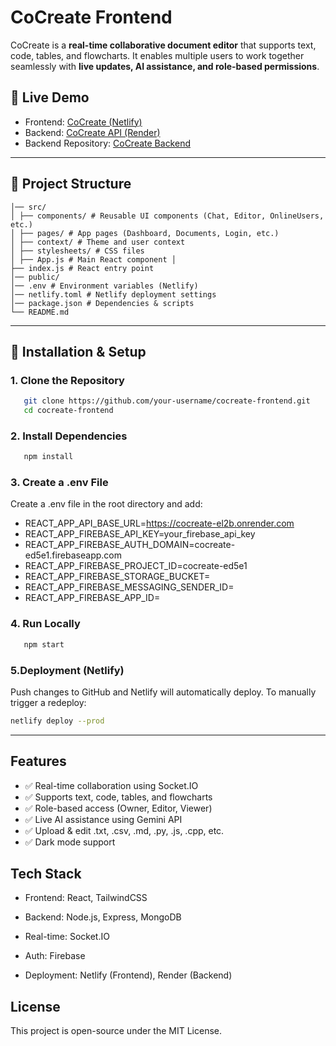 # CoCreate Frontend

CoCreate is a **real-time collaborative document editor** that supports text, code, tables, and flowcharts. It enables multiple users to work together seamlessly with **live updates, AI assistance, and role-based permissions**.

## 🚀 Live Demo  
* Frontend: [CoCreate (Netlify)](https://cocreatecolab.netlify.app)  
* Backend: [CoCreate API (Render)](https://cocreate-el2b.onrender.com)
* Backend Repository: [CoCreate Backend](https://github.com/garimabhayanaa/CoCreate-backend)

---

## 📂 Project Structure
```frontend/ 
│── src/ 
│ ├── components/ # Reusable UI components (Chat, Editor, OnlineUsers, etc.) 
│ ├── pages/ # App pages (Dashboard, Documents, Login, etc.) 
│ ├── context/ # Theme and user context 
│ ├── stylesheets/ # CSS files 
│ ├── App.js # Main React component │ 
├── index.js # React entry point 
│── public/ 
│── .env # Environment variables (Netlify) 
│── netlify.toml # Netlify deployment settings 
│── package.json # Dependencies & scripts 
└── README.md
```

---

## 🔧 **Installation & Setup**
### **1. Clone the Repository**
```sh
   git clone https://github.com/your-username/cocreate-frontend.git
   cd cocreate-frontend
```
### **2. Install Dependencies**
```sh
   npm install
```
### **3. Create a .env File**
Create a .env file in the root directory and add:

* REACT_APP_API_BASE_URL=https://cocreate-el2b.onrender.com
* REACT_APP_FIREBASE_API_KEY=your_firebase_api_key
* REACT_APP_FIREBASE_AUTH_DOMAIN=cocreate-ed5e1.firebaseapp.com
* REACT_APP_FIREBASE_PROJECT_ID=cocreate-ed5e1
* REACT_APP_FIREBASE_STORAGE_BUCKET=
* REACT_APP_FIREBASE_MESSAGING_SENDER_ID=
* REACT_APP_FIREBASE_APP_ID=

### **4. Run Locally**
```sh
   npm start
```
### **5.Deployment (Netlify)**
Push changes to GitHub and Netlify will automatically deploy.
To manually trigger a redeploy:
```sh
netlify deploy --prod
```
---

 ## Features
* ✅ Real-time collaboration using Socket.IO
* ✅ Supports text, code, tables, and flowcharts
* ✅ Role-based access (Owner, Editor, Viewer)
* ✅ Live AI assistance using Gemini API
* ✅ Upload & edit .txt, .csv, .md, .py, .js, .cpp, etc.
* ✅ Dark mode support

 ## Tech Stack
* Frontend: React, TailwindCSS

* Backend: Node.js, Express, MongoDB

* Real-time: Socket.IO

* Auth: Firebase

* Deployment: Netlify (Frontend), Render (Backend)

## License
This project is open-source under the MIT License.
